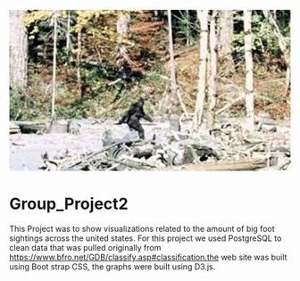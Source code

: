 ![Bigfoot](assets/images/2.jpg)
# Group_Project2
This Project was to show visualizations related to the amount of big foot sightings across the united states. For this project we used PostgreSQL to clean data that was pulled originally from https://www.bfro.net/GDB/classify.asp#classification.the web site was built using Boot strap CSS, the graphs were built using  D3.js.
